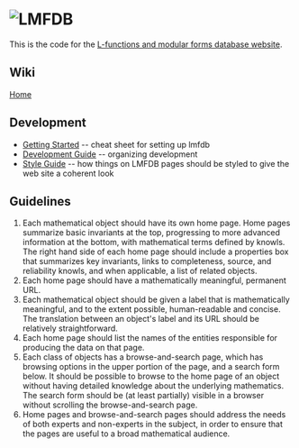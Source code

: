 ![LMFDB][logo]
==============

This is the code for the 
[L-functions and modular forms database website](https://www.lmfdb.org/).

Wiki
----

[Home](https://github.com/LMFDB/lmfdb/wiki)

Development
-----------

* [Getting Started](https://github.com/LMFDB/lmfdb/blob/main/GettingStarted.md) -- cheat sheet for setting up lmfdb
* [Development Guide](https://github.com/LMFDB/lmfdb/blob/main/Development.md) -- organizing development
* [Style Guide](https://github.com/LMFDB/lmfdb/blob/main/StyleGuide.md) -- how things on LMFDB pages should be styled to give the web site a coherent look

Guidelines
----------

1. Each mathematical object should have its own home page.  Home pages
summarize basic invariants at the top, progressing to more advanced
information at the bottom, with mathematical terms defined by knowls.
The right hand side of each home page should include a properties box
that summarizes key invariants, links to completeness, source, and
reliability knowls, and when applicable, a list of related objects.
2. Each home page should have a mathematically meaningful, permanent URL.
3. Each mathematical object should be given a label that is mathematically
meaningful, and to the extent possible, human-readable and concise.
The translation between an object's label and its URL should be
relatively straightforward.
4. Each home page should list the names of the entities responsible
for producing the data on that page.
5. Each class of objects has a browse-and-search page, which has
browsing options in the upper portion of the page, and a search form
below.  It should be possible to browse to the home page of an
object without having detailed knowledge about the underlying
mathematics.  The search form should be (at least partially) visible
in a browser without scrolling the browse-and-search page.
6. Home pages and browse-and-search pages should address the needs
of both experts and non-experts in the subject, in order to ensure
that the pages are useful to a broad mathematical audience.

[logo]: https://github.com/LMFDB/lmfdb/raw/main/lmfdb/static/images/lmfdb-logo.png "LMFDB"

